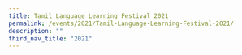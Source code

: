 ```yaml
---
title: Tamil Language Learning Festival 2021
permalink: /events/2021/Tamil-Language-Learning-Festival-2021/
description: ""
third_nav_title: "2021"
---
```

